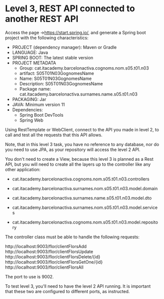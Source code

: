 # Level 3, REST API connected to another REST API
Access the page ->https://start.spring.io/, and generate a Spring boot project with the following characteristics:

- PROJECT (dependency manager): Maven or Gradle
- LANGUAGE: Java
- SPRING BOOT: The latest stable version
- PROJECT METADATA
    - Group: cat.itacademy.barcelonactiva.cognoms.nom.s05.t01.n03
    - artifact: S05T01N03GognomesName
    - Name: S05T01N03GognomesName
    - Description: S05T01N03GognomesName
    - Package name: cat.itacademy.barcelonactiva.surnames.name.s05.t01.n03
- PACKAGING: Jar
- JAVA: Minimum version 11
- Dependencies:
    - Spring Boot DevTools
    - Spring Web

Using RestTemplate or WebClient, connect to the API you made in level 2, to call and test all the requests that this API allows.

Note, that in this level 3 task, you have no reference to any database, nor do you need to use JPA, as your repository will access the level 2 API.

You don't need to create a View, because this level 3 is planned as a Rest API, but you will need to create all the layers up to the controller like any other application:

- cat.itacademy.barcelonactiva.cognoms.nom.s05.t01.n03.controllers

- cat.itacademy.barcelonactiva.surnames.nom.s05.t01.n03.model.domain

- cat.itacademy.barcelonactiva.surnames.name.s05.t01.n03.model.dto

- cat.itacademy.barcelonactiva.surnames.nom.s05.t01.n03.model.services

- cat.itacademy.barcelonactiva.cognoms.nom.s05.t01.n03.model.repository



The controller class must be able to handle the following requests:

http://localhost:9003/flor/clientFlorsAdd
http://localhost:9003/flor/clientFlorsUpdate
http://localhost:9003/flor/clientFlorsDelete/{id}
http://localhost:9003/flor/clientFlorsGetOne/{id}
http://localhost:9003/flor/clientFlorsAll



The port to use is 9002.

To test level 3, you'll need to have the level 2 API running. It is important that these two are configured to different ports, as instructed.